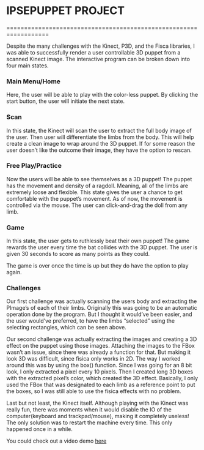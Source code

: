 # IPSEPUPPET PROJECT 
==================================================================


Despite the many challenges with the Kinect, P3D, and the Fisca libraries, I was able to 
successfully render a user controllable 3D puppet from a scanned Kinect image. 
The interactive program can be broken down into four main states. 

### Main Menu/Home 

Here, the user will be able to play with the color-less puppet. By clicking the start button, the user will initiate the next state. 

### Scan

In this state, the Kinect will scan the user to extract the full body image of the user. Then user will differentiate the limbs from the body. 
This will help create a clean image to wrap around the 3D puppet. If for some reason the user doesn’t like the outcome their image, they have the option to rescan. 

### Free Play/Practice 

Now the users will be able to see themselves as a 3D puppet! The puppet has the movement and density of a ragdoll. 
Meaning, all of the limbs are extremely loose and flexible. This state gives the user a chance to get comfortable with the puppet’s movement. 
As of now, the movement is controlled via the mouse. The user can click-and-drag the doll from any limb.

### Game 

In this state, the user gets to ruthlessly beat their own puppet! The game rewards the user every time the bat collides with the 3D puppet. 
The user is given 30 seconds to score as many points as they could. 


The game is over once the time is up but they do have the option to play again. 


### Challenges

Our first challenge was actually scanning the users body and extracting the PImage’s of each of their limbs. 
Originally this was going to be an automatic operation done by the program. 
But I thought it would’ve been easier, and the user would’ve preferred, to have the limbs “selected” using the selecting rectangles, which can be seen above.

Our second challenge was actually extracting the images and creating a 3D effect on the puppet using those images. 
Attaching the images to the FBox wasn’t an issue, since there was already a function for that. 
But making it look 3D was difficult, since fisica only works in 2D. 
The way I worked around this was by using the box() function. 
Since I was going for an 8 bit look, I only extracted a pixel every 10 pixels. 
Then I created long 3D boxes with the extracted pixel’s color, which created the 3D effect. 
Basically, I only used the FBox that was designated to each limb as a reference point to put the boxes, so I was still able to use the fisica effects with no problem. 

Last but not least, the Kinect itself. 
Although playing with the Kinect was really fun, there was moments when it would disable the IO of the computer(keyboard and trackpad/mouse), making it completely useless! 
The only solution was to restart the machine every time. This only happened once in a while.

You could check out a video demo [here](https://www.youtube.com/watch?v=h0LGRfBc6Eo)

